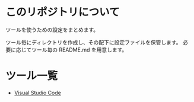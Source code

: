 # このリポジトリについて

ツールを使うための設定をまとめます。

ツール毎にディレクトリを作成し、その配下に設定ファイルを保管します。
必要に応じてツール毎の README.md を用意します。

# ツール一覧

- [Visual Studio Code](VisualStudioCode/)
